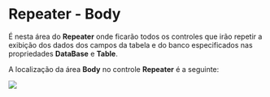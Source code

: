 # Repeater - Body

É nesta área do **Repeater** onde ficarão todos os controles que irão repetir a exibição dos dados dos campos da tabela e do banco especificados nas propriedades **DataBase** e **Table**.

A localização da área **Body** no controle **Repeater** é a seguinte:

![](http://www.gvinci.com.br/manual/body-repeater.zoom81.png)


